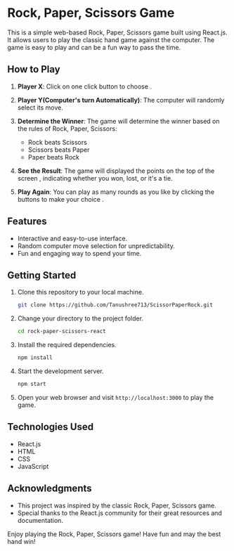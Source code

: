 # Rock, Paper, Scissors Game

This is a simple web-based Rock, Paper, Scissors game built using React.js. It allows users to play the classic hand game against the computer. The game is easy to play and can be a fun way to pass the time.

## How to Play

1. **Player X**: Click on one click button to choose .

2. **Player Y(Computer's turn Automatically)**: The computer will randomly select its move.

3. **Determine the Winner**: The game will determine the winner based on the rules of Rock, Paper, Scissors:

   - Rock beats Scissors
   - Scissors beats Paper
   - Paper beats Rock

4. **See the Result**: The game will displayed the points on the top of the screen , indicating whether you won, lost, or it's a tie.

5. **Play Again**: You can play as many rounds as you like by clicking the buttons to make your choice .

## Features

- Interactive and easy-to-use interface.
- Random computer move selection for unpredictability.
- Fun and engaging way to spend your time.

## Getting Started

1. Clone this repository to your local machine.

   ```bash
   git clone https://github.com/Tanushree713/ScissorPaperRock.git
   ```

2. Change your directory to the project folder.

   ```bash
   cd rock-paper-scissors-react
   ```

3. Install the required dependencies.

   ```bash
   npm install
   ```

4. Start the development server.

   ```bash
   npm start
   ```

5. Open your web browser and visit `http://localhost:3000` to play the game.

## Technologies Used

- React.js
- HTML
- CSS
- JavaScript


## Acknowledgments

- This project was inspired by the classic Rock, Paper, Scissors game.
- Special thanks to the React.js community for their great resources and documentation.

Enjoy playing the Rock, Paper, Scissors game! Have fun and may the best hand win!
